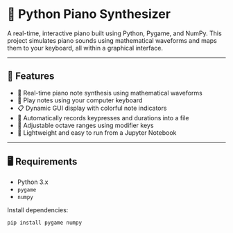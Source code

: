 # 🎹 Python Piano Synthesizer

A real-time, interactive piano built using Python, Pygame, and NumPy. This project simulates piano sounds using mathematical waveforms and maps them to your keyboard, all within a graphical interface.

---

## 🚀 Features

- 🎵 Real-time piano note synthesis using mathematical waveforms
- 🎹 Play notes using your computer keyboard
- 📋 Dynamic GUI display with colorful note indicators
- 💾 Automatically records keypresses and durations into a file
- 🔁 Adjustable octave ranges using modifier keys
- 📁 Lightweight and easy to run from a Jupyter Notebook

---

## 🖥 Requirements

- Python 3.x
- `pygame`
- `numpy`

Install dependencies:

```bash
pip install pygame numpy
